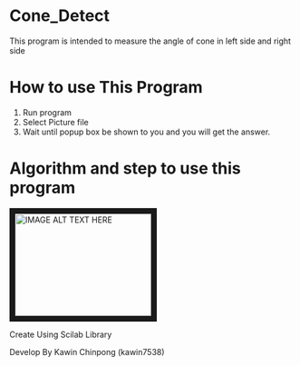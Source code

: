 # Cone_Detect
This program is intended to measure the angle of cone in left side and right side
# How to use This Program
  1. Run program
  2. Select Picture file
  3. Wait until popup box be shown to you and you will get the answer.

# Algorithm and step to use this program

<a href="http://www.youtube.com/watch?feature=player_embedded&v=8Op_wybdTJU
" target="_blank"><img src="https://i9.ytimg.com/vi/8Op_wybdTJU/1.jpg?sqp=CNj8z9cF&rs=AOn4CLD4whzFT4ijC4yRbJy3Qb2KLZ7bVw&time=1525939932583" 
alt="IMAGE ALT TEXT HERE" width="240" height="180" border="10" /></a>

Create Using Scilab Library

Develop By Kawin Chinpong (kawin7538)
